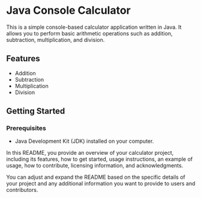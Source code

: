 

# Java Console Calculator

This is a simple console-based calculator application written in Java. It allows you to perform basic arithmetic operations such as addition, subtraction, multiplication, and division.

## Features

- Addition
- Subtraction
- Multiplication
- Division

## Getting Started

### Prerequisites

- Java Development Kit (JDK) installed on your computer.




In this README, you provide an overview of your calculator project, including its features, how to get started, usage instructions, an example of usage, how to contribute, licensing information, and acknowledgments.

You can adjust and expand the README based on the specific details of your project and any additional information you want to provide to users and contributors.
